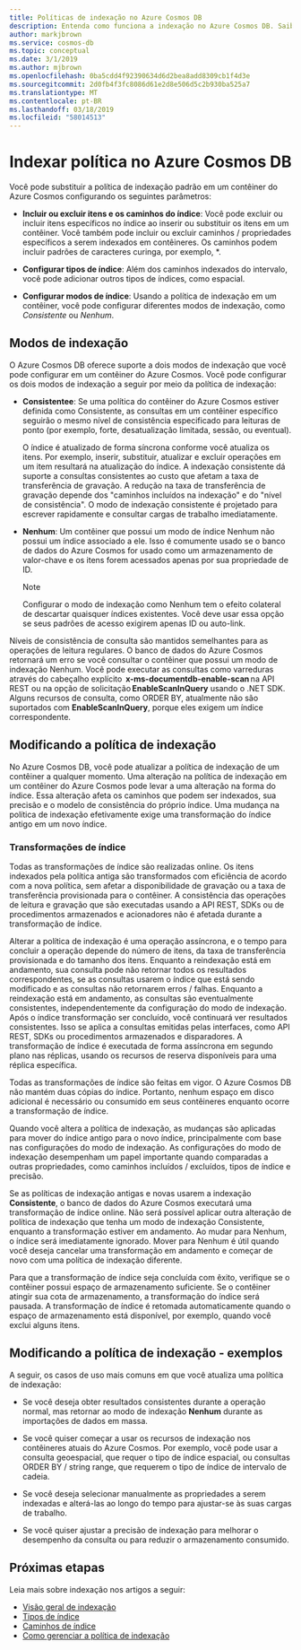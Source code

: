 ```yaml
---
title: Políticas de indexação no Azure Cosmos DB
description: Entenda como funciona a indexação no Azure Cosmos DB. Saiba como configurar e alterar a política de indexação para indexação automática e um melhor desempenho.
author: markjbrown
ms.service: cosmos-db
ms.topic: conceptual
ms.date: 3/1/2019
ms.author: mjbrown
ms.openlocfilehash: 0ba5cdd4f92390634d6d2bea8add8309cb1f4d3e
ms.sourcegitcommit: 2d0fb4f3fc8086d61e2d8e506d5c2b930ba525a7
ms.translationtype: MT
ms.contentlocale: pt-BR
ms.lasthandoff: 03/18/2019
ms.locfileid: "58014513"
---
```

# <a name="index-policy-in-azure-cosmos-db"></a>Indexar política no Azure Cosmos DB

Você pode substituir a política de indexação padrão em um contêiner do Azure Cosmos configurando os seguintes parâmetros:

* **Incluir ou excluir itens e os caminhos do índice**: Você pode excluir ou incluir itens específicos no índice ao inserir ou substituir os itens em um contêiner. Você também pode incluir ou excluir caminhos / propriedades específicos a serem indexados em contêineres. Os caminhos podem incluir padrões de caracteres curinga, por exemplo, *.

* **Configurar tipos de índice**: Além dos caminhos indexados do intervalo, você pode adicionar outros tipos de índices, como espacial.

* **Configurar modos de índice**: Usando a política de indexação em um contêiner, você pode configurar diferentes modos de indexação, como *Consistente* ou *Nenhum*.

## <a name="indexing-modes"></a>Modos de indexação

O Azure Cosmos DB oferece suporte a dois modos de indexação que você pode configurar em um contêiner do Azure Cosmos. Você pode configurar os dois modos de indexação a seguir por meio da política de indexação:

* **Consistentee**: Se uma política do contêiner do Azure Cosmos estiver definida como Consistente, as consultas em um contêiner específico seguirão o mesmo nível de consistência especificado para leituras de ponto (por exemplo, forte, desatualização limitada, sessão, ou eventual). 

  O índice é atualizado de forma síncrona conforme você atualiza os itens. Por exemplo, inserir, substituir, atualizar e excluir operações em um item resultará na atualização do índice. A indexação consistente dá suporte a consultas consistentes ao custo que afetam a taxa de transferência de gravação. A redução na taxa de transferência de gravação depende dos "caminhos incluídos na indexação" e do "nível de consistência". O modo de indexação consistente é projetado para escrever rapidamente e consultar cargas de trabalho imediatamente.

* **Nenhum**: Um contêiner que possui um modo de índice Nenhum não possui um índice associado a ele. Isso é comumente usado se o banco de dados do Azure Cosmos for usado como um armazenamento de valor-chave e os itens forem acessados apenas por sua propriedade de ID.

  > [!NOTE]
  > Configurar o modo de indexação como Nenhum tem o efeito colateral de descartar quaisquer índices existentes. Você deve usar essa opção se seus padrões de acesso exigirem apenas ID ou auto-link.

Níveis de consistência de consulta são mantidos semelhantes para as operações de leitura regulares. O banco de dados do Azure Cosmos retornará um erro se você consultar o contêiner que possui um modo de indexação Nenhum. Você pode executar as consultas como varreduras através do cabeçalho explícito  **x-ms-documentdb-enable-scan** na API REST ou na opção de solicitação **EnableScanInQuery** usando o .NET SDK. Alguns recursos de consulta, como ORDER BY, atualmente não são suportados com **EnableScanInQuery**, porque eles exigem um índice correspondente.

## <a name="modifying-the-indexing-policy"></a>Modificando a política de indexação

No Azure Cosmos DB, você pode atualizar a política de indexação de um contêiner a qualquer momento. Uma alteração na política de indexação em um contêiner do Azure Cosmos pode levar a uma alteração na forma do índice. Essa alteração afeta os caminhos que podem ser indexados, sua precisão e o modelo de consistência do próprio índice. Uma mudança na política de indexação efetivamente exige uma transformação do índice antigo em um novo índice.

### <a name="index-transformations"></a>Transformações de índice

Todas as transformações de índice são realizadas online. Os itens indexados pela política antiga são transformados com eficiência de acordo com a nova política, sem afetar a disponibilidade de gravação ou a taxa de transferência provisionada para o contêiner. A consistência das operações de leitura e gravação que são executadas usando a API REST, SDKs ou de procedimentos armazenados e acionadores não é afetada durante a transformação de índice.

Alterar a política de indexação é uma operação assíncrona, e o tempo para concluir a operação depende do número de itens, da taxa de transferência provisionada e do tamanho dos itens. Enquanto a reindexação está em andamento, sua consulta pode não retornar todos os resultados correspondentes, se as consultas usarem o índice que está sendo modificado e as consultas não retornarem erros / falhas. Enquanto a reindexação está em andamento, as consultas são eventualmente consistentes, independentemente da configuração do modo de indexação. Após o índice transformação ser concluído, você continuará ver resultados consistentes. Isso se aplica a consultas emitidas pelas interfaces, como API REST, SDKs ou procedimentos armazenados e disparadores. A transformação de índice é executada de forma assíncrona em segundo plano nas réplicas, usando os recursos de reserva disponíveis para uma réplica específica.

Todas as transformações de índice são feitas em vigor. O Azure Cosmos DB não mantém duas cópias do índice. Portanto, nenhum espaço em disco adicional é necessário ou consumido em seus contêineres enquanto ocorre a transformação de índice.

Quando você altera a política de indexação, as mudanças são aplicadas para mover do índice antigo para o novo índice, principalmente com base nas configurações do modo de indexação. As configurações do modo de indexação desempenham um papel importante quando comparadas a outras propriedades, como caminhos incluídos / excluídos, tipos de índice e precisão.

Se as políticas de indexação antigas e novas usarem a indexação **Consistente**, o banco de dados do Azure Cosmos executará uma transformação de índice online. Não será possível aplicar outra alteração de política de indexação que tenha um modo de indexação Consistente, enquanto a transformação estiver em andamento. Ao mudar para Nenhum, o índice será imediatamente ignorado. Mover para Nenhum é útil quando você deseja cancelar uma transformação em andamento e começar de novo com uma política de indexação diferente.

Para que a transformação de índice seja concluída com êxito, verifique se o contêiner possui espaço de armazenamento suficiente. Se o contêiner atingir sua cota de armazenamento, a transformação do índice será pausada. A transformação de índice é retomada automaticamente quando o espaço de armazenamento está disponível, por exemplo, quando você exclui alguns itens.

## <a name="modifying-the-indexing-policy---examples"></a>Modificando a política de indexação - exemplos

A seguir, os casos de uso mais comuns em que você atualiza uma política de indexação:

* Se você deseja obter resultados consistentes durante a operação normal, mas retornar ao modo de indexação **Nenhum** durante as importações de dados em massa.

* Se você quiser começar a usar os recursos de indexação nos contêineres atuais do Azure Cosmos. Por exemplo, você pode usar a consulta geoespacial, que requer o tipo de índice espacial, ou consultas ORDER BY / string range, que requerem o tipo de índice de intervalo de cadeia.

* Se você deseja selecionar manualmente as propriedades a serem indexadas e alterá-las ao longo do tempo para ajustar-se às suas cargas de trabalho.

* Se você quiser ajustar a precisão de indexação para melhorar o desempenho da consulta ou para reduzir o armazenamento consumido.

## <a name="next-steps"></a>Próximas etapas

Leia mais sobre indexação nos artigos a seguir:

* [Visão geral de indexação](index-overview.md)
* [Tipos de índice](index-types.md)
* [Caminhos de índice](index-paths.md)
* [Como gerenciar a política de indexação](how-to-manage-indexing-policy.md)
